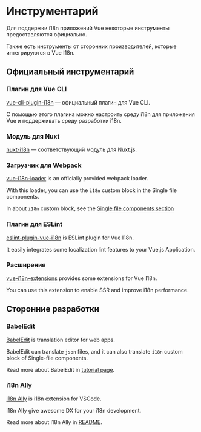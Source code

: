 # Инструментарий

Для поддержки i18n приложений Vue некоторые инструменты предоставляются официально.

Также есть инструменты от сторонних производителей, которые интегрируются в Vue I18n.

## Официальный инструментарий

### Плагин для Vue CLI

[vue-cli-plugin-i18n](https://github.com/kazupon/vue-cli-plugin-i18n) — официальный плагин для Vue CLI.

С помощью этого плагина можно настроить среду i18n для приложения Vue и поддерживать среду разработки i18n.

### Модуль для Nuxt

[nuxt-i18n](https://github.com/nuxt-community/nuxt-i18n/) — соответствующий модуль для Nuxt.js.

### Загрузчик для Webpack

[vue-i18n-loader](https://github.com/kazupon/vue-i18n-loader) is an officially provided webpack loader.

With this loader, you can use the `i18n` custom block in the Single file components.

In about `i18n` custom block, see the [Single file components section](./sfc.md)

### Плагин для ESLint

[eslint-plugin-vue-i18n](https://intlify.github.io/eslint-plugin-vue-i18n/) is ESLint plugin for Vue I18n.

It easily integrates some localization lint features to your Vue.js Application.

### Расширения

[vue-i18n-extensions](https://github.com/kazupon/vue-i18n-extensions) provides some extensions for Vue I18n.

You can use this extension to enable SSR and improve i18n performance.

## Сторонние разработки

### BabelEdit

[BabelEdit](https://www.codeandweb.com/babeledit) is translation editor for web apps.

BabelEdit can translate `json` files, and it can also translate `i18n` custom block of Single-file components.

Read more about BabelEdit in [tutorial page](https://www.codeandweb.com/babeledit/tutorials/how-to-translate-your-vue-app-with-vue-i18n).

### i18n Ally

[i18n Ally](https://marketplace.visualstudio.com/items?itemName=antfu.i18n-ally) is i18n extension for VSCode.

i18n Ally give awesome DX for your i18n development.

Read more about i18n Ally in [README](https://github.com/antfu/i18n-ally/blob/master/README.md).

